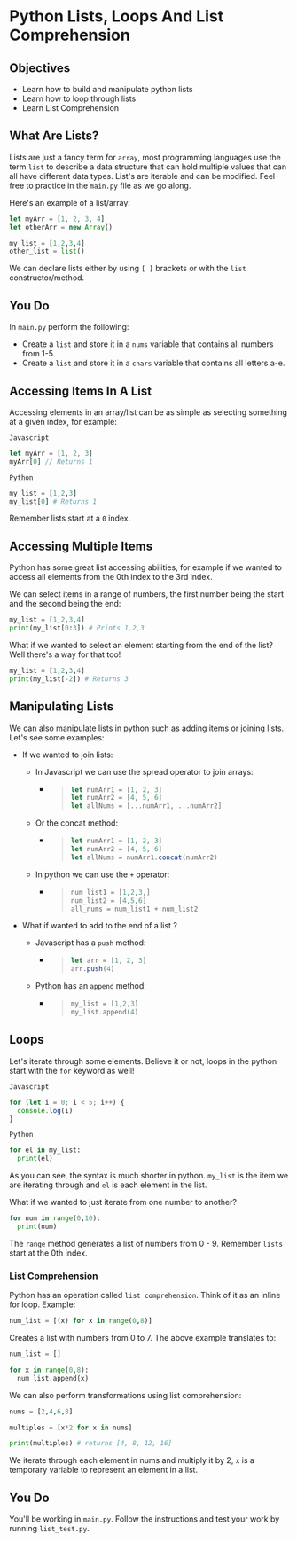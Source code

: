 # Python Lists, Loops And List Comprehension

## Objectives

- Learn how to build and manipulate python lists
- Learn how to loop through lists
- Learn List Comprehension

## What Are Lists?

Lists are just a fancy term for `array`, most programming languages use the term `list` to describe a data structure that can hold multiple values that can all have different data types. List's are iterable and can be modified. Feel free to practice in the `main.py` file as we go along.

Here's an example of a list/array:

```js
let myArr = [1, 2, 3, 4]
let otherArr = new Array()
```

```python
my_list = [1,2,3,4]
other_list = list()
```

We can declare lists either by using `[ ]` brackets or with the `list` constructor/method.

## You Do

In `main.py` perform the following:

- Create a `list` and store it in a `nums` variable that contains all numbers from 1-5.
- Create a `list` and store it in a `chars` variable that contains all letters a-e.

## Accessing Items In A List

Accessing elements in an array/list can be as simple as selecting something at a given index, for example:

`Javascript`

```js
let myArr = [1, 2, 3]
myArr[0] // Returns 1
```

`Python`

```python
my_list = [1,2,3]
my_list[0] # Returns 1
```

Remember lists start at a `0` index.

## Accessing Multiple Items

Python has some great list accessing abilities, for example if we wanted to access all elements from the 0th index to the 3rd index.

We can select items in a range of numbers, the first number being the start and the second being the end:

```python
my_list = [1,2,3,4]
print(my_list[0:3]) # Prints 1,2,3
```

What if we wanted to select an element starting from the end of the list? Well there's a way for that too!

```python
my_list = [1,2,3,4]
print(my_list[-2]) # Returns 3
```

## Manipulating Lists

We can also manipulate lists in python such as adding items or joining lists. Let's see some examples:

- If we wanted to join lists:

  - In Javascript we can use the spread operator to join arrays:

    - > ```js
      > let numArr1 = [1, 2, 3]
      > let numArr2 = [4, 5, 6]
      > let allNums = [...numArr1, ...numArr2]
      > ```

  - Or the concat method:
    - > ```js
      > let numArr1 = [1, 2, 3]
      > let numArr2 = [4, 5, 6]
      > let allNums = numArr1.concat(numArr2)
      > ```
  - In python we can use the `+` operator:
    - > ```python
      > num_list1 = [1,2,3,]
      > num_list2 = [4,5,6]
      > all_nums = num_list1 + num_list2
      > ```

- What if wanted to add to the end of a list ?

  - Javascript has a `push` method:

    - > ```js
      > let arr = [1, 2, 3]
      > arr.push(4)
      > ```

  - Python has an `append` method:
    - > ```py
      > my_list = [1,2,3]
      > my_list.append(4)
      > ```

## Loops

Let's iterate through some elements. Believe it or not, loops in the python start with the `for` keyword as well!

`Javascript`

```js
for (let i = 0; i < 5; i++) {
  console.log(i)
}
```

`Python`

```py
for el in my_list:
  print(el)
```

As you can see, the syntax is much shorter in python. `my_list` is the item we are iterating through and `el` is each element in the list.

What if we wanted to just iterate from one number to another?

```py
for num in range(0,10):
  print(num)
```

The `range` method generates a list of numbers from 0 - 9. Remember `lists` start at the 0th index.

### List Comprehension

Python has an operation called `list comprehension`. Think of it as an inline for loop. Example:

```py
num_list = [(x) for x in range(0,8)]
```

Creates a list with numbers from 0 to 7. The above example translates to:

```py
num_list = []

for x in range(0,8):
  num_list.append(x)
```

We can also perform transformations using list comprehension:

```py
nums = [2,4,6,8]

multiples = [x*2 for x in nums]

print(multiples) # returns [4, 8, 12, 16]
```

We iterate through each element in nums and multiply it by 2, `x` is a temporary variable to represent an element in a list.

## You Do

You'll be working in `main.py`. Follow the instructions and test your work by running `list_test.py`.
